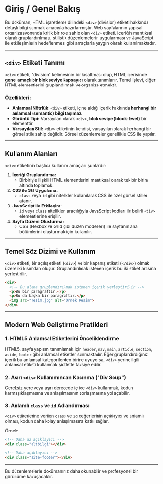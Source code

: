 # Giriş / Genel Bakış

Bu doküman, HTML işaretleme dilindeki `<div>` (division) etiketi hakkında detaylı bilgi sunmak amacıyla hazırlanmıştır. Web sayfalarının yapısal organizasyonunda kritik bir role sahip olan `<div>` etiketi, içeriğin mantıksal olarak gruplandırılması, stilistik düzenlemelerin uygulanması ve JavaScript ile etkileşimlerin hedeflenmesi gibi amaçlarla yaygın olarak kullanılmaktadır.

---

## `<div>` Etiketi Tanımı

`<div>` etiketi, "division" kelimesinin bir kısaltması olup, HTML içerisinde **genel amaçlı bir blok seviye kapsayıcı** olarak tanımlanır. Temel işlevi, diğer HTML elementlerini gruplandırmak ve organize etmektir.

### Özellikleri:
- **Anlamsal Nötrlük:** `<div>` etiketi, içine aldığı içerik hakkında **herhangi bir anlamsal (semantic) bilgi taşımaz**.
- **Görüntü Tipi:** Varsayılan olarak `<div>`, **blok seviye (block-level)** bir elementtir.
- **Varsayılan Stil:** `<div>` etiketinin kendisi, varsayılan olarak herhangi bir görsel stile sahip değildir. Görsel düzenlemeler genellikle CSS ile yapılır.

---

## Kullanım Alanları

`<div>` etiketinin başlıca kullanım amaçları şunlardır:

1. **İçeriği Gruplandırma:** 
   - Birbiriyle ilişkili HTML elementlerini mantıksal olarak tek bir birim altında toplamak.
2. **CSS ile Stil Uygulama:** 
   - `class` veya `id` gibi nitelikler kullanılarak CSS ile özel görsel stiller atanır.
3. **JavaScript ile Etkileşim:** 
   - `id` veya `class` nitelikleri aracılığıyla JavaScript kodları ile belirli `<div>` elementlerine erişilir.
4. **Sayfa Düzeni Oluşturma:** 
   - CSS (Flexbox ve Grid gibi düzen modelleri) ile sayfanın ana bölümlerini oluşturmak için kullanılır.

---

## Temel Söz Dizimi ve Kullanım

`<div>` etiketi, bir açılış etiketi (`<div>`) ve bir kapanış etiketi (`</div>`) olmak üzere iki kısımdan oluşur. Gruplandırılmak istenen içerik bu iki etiket arasına yerleştirilir.

```html
<div>
  <!-- Bu alana gruplandırılmak istenen içerik yerleştirilir -->
  <p>Bu bir paragraftır.</p>
  <p>Bu da başka bir paragraftır.</p>
  <img src="resim.jpg" alt="Örnek Resim">
</div>
```

---

## Modern Web Geliştirme Pratikleri

### 1. **HTML5 Anlamsal Etiketlerini Önceliklendirme**
HTML5, sayfa yapısını tanımlamak için `header`, `nav`, `main`, `article`, `section`, `aside`, `footer` gibi anlamsal etiketler sunmaktadır. Eğer gruplandırdığınız içerik bu anlamsal kategorilerden birine uyuyorsa, `<div>` yerine ilgili anlamsal etiketi kullanmak şiddetle tavsiye edilir.

### 2. **Aşırı `<div>` Kullanımından Kaçınma ("Div Soup")**
Gereksiz yere veya aşırı derecede iç içe `<div>` kullanmak, kodun karmaşıklaşmasına ve anlaşılmasının zorlaşmasına yol açabilir.

### 3. **Anlamlı `class` ve `id` Adlandırması**
`<div>` etiketlerine verilen `class` ve `id` değerlerinin açıklayıcı ve anlamlı olması, kodun daha kolay anlaşılmasına katkı sağlar.

Örnek:
```html
<!-- Daha az açıklayıcı -->
<div class="altbilgi"></div>

<!-- Daha açıklayıcı -->
<div class="site-footer"></div>
```

---

Bu düzenlemelerle dokümanınız daha okunabilir ve profesyonel bir görünüme kavuşacaktır.